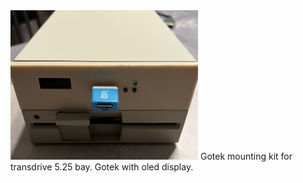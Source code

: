 <img src="../../../images/IMG_3166.jpeg" width="300">  
Gotek mounting kit for transdrive 5.25 bay.  
Gotek with oled display.  
